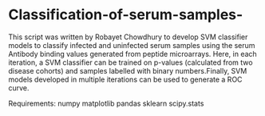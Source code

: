 # Classification-of-serum-samples-
This script was written by Robayet Chowdhury to develop SVM classifier models to classify infected and uninfected serum samples using the serum Antibody binding values generated from peptide microarrays.
Here, in each iteration, a SVM classifier can be trained on p-values (calculated from two disease cohorts) and samples labelled with binary numbers.Finally, SVM models developed in 
multiple iterations can be used to generate a ROC curve.

Requirements:
numpy
matplotlib
pandas
sklearn
scipy.stats


